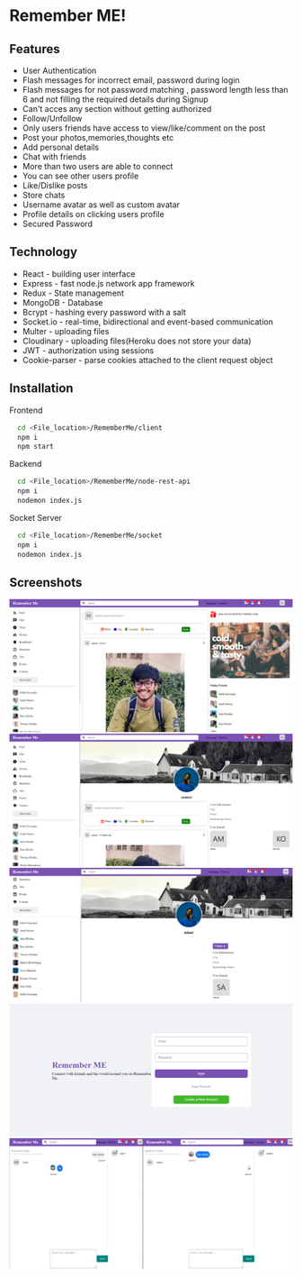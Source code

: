 
# Remember ME!

## Features
- User Authentication
- Flash messages for incorrect email, password during login
- Flash messages for not password matching , password length less than 6 and not filling the required details during Signup
- Can't acces any section without getting authorized
- Follow/Unfollow
- Only users friends have access to view/like/comment on the post
- Post your photos,memories,thoughts etc
- Add personal details
- Chat with friends
- More than two users are able to connect
- You can see other users profile
- Like/Dislike posts
- Store chats
- Username avatar as well as custom avatar
- Profile details on clicking users profile
- Secured Password


## Technology

- React - building user interface
- Express - fast node.js network app framework
- Redux - State management
- MongoDB - Database
- Bcrypt - hashing every password with a salt
- Socket.io - real-time, bidirectional and event-based communication
- Multer - uploading files
- Cloudinary - uploading files(Heroku does not store your data)
- JWT - authorization using sessions
- Cookie-parser - parse cookies attached to the client request object

## Installation

Frontend

```bash
  cd <File_location>/RememberMe/client
  npm i
  npm start
```
Backend

```bash
  cd <File_location>/RememberMe/node-rest-api
  npm i
  nodemon index.js
```

Socket Server
```bash
  cd <File_location>/RememberMe/socket
  npm i
  nodemon index.js
```
## Screenshots
<img src="/screenshots/Screenshot1.png">
<img src="/screenshots/Screenshot2.png">
<img src="/screenshots/Screenshot3.png">
<img src="/screenshots/Screenshot4.png">
<img src="/screenshots/Screenshot5.png">
  

